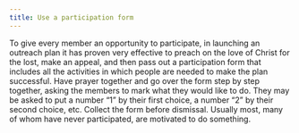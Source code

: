 ```yaml
---
title: Use a participation form
---
```


To give every member an opportunity to participate, in launching an outreach plan it has proven very effective to preach on the love of Christ for the lost, make an appeal, and then pass out a participation form that includes all the activities in which people are needed to make the plan successful. Have prayer together and go over the form step by step together, asking the members to mark what they would like to do. They may be asked to put a number “1” by their first choice, a number “2” by their second choice, etc. Collect the form before dismissal. Usually most, many of whom have never participated, are motivated to do something.